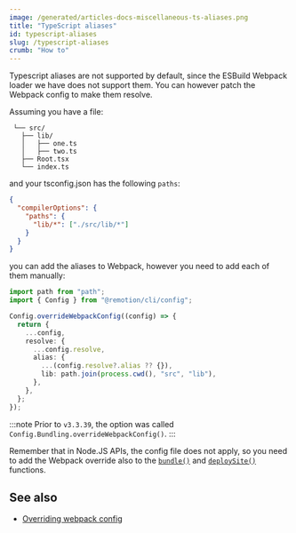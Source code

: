 ```yaml
---
image: /generated/articles-docs-miscellaneous-ts-aliases.png
title: "TypeScript aliases"
id: typescript-aliases
slug: /typescript-aliases
crumb: "How to"
---
```


Typescript aliases are not supported by default, since the ESBuild Webpack loader we have does not support them.
You can however patch the Webpack config to make them resolve.

Assuming you have a file:

```
 └── src/
   ├── lib/
   │   ├── one.ts
   │   ├── two.ts
   ├── Root.tsx
   └── index.ts
```

and your tsconfig.json has the following `paths`:

```json
{
  "compilerOptions": {
    "paths": {
      "lib/*": ["./src/lib/*"]
    }
  }
}
```

you can add the aliases to Webpack, however you need to add each of them manually:

```ts twoslash
import path from "path";
import { Config } from "@remotion/cli/config";

Config.overrideWebpackConfig((config) => {
  return {
    ...config,
    resolve: {
      ...config.resolve,
      alias: {
        ...(config.resolve?.alias ?? {}),
        lib: path.join(process.cwd(), "src", "lib"),
      },
    },
  };
});
```

:::note
Prior to `v3.3.39`, the option was called `Config.Bundling.overrideWebpackConfig()`.
:::

Remember that in Node.JS APIs, the config file does not apply, so you need to add the Webpack override also to the [`bundle()`](/docs/bundle) and [`deploySite()`](/docs/lambda/deploysite) functions.

## See also

- [Overriding webpack config](/docs/webpack)
